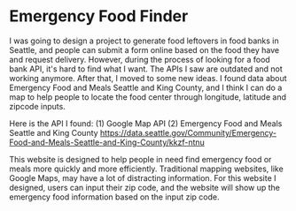 # Emergency Food Finder

I was going to design a project to generate food leftovers in food banks in Seattle, and people can submit a form online based on the food they have and request delivery. However, during the process of looking for a food bank API, it's hard to find what I want. 
The APIs I saw are outdated and not working anymore. After that, I moved to some new ideas. I found data about Emergency Food and Meals Seattle and King County, and I think I can do a map to help people to locate the food center through longitude, latitude and zipcode inputs. 

Here is the API I found:
 (1) Google Map API
 (2) Emergency Food and Meals Seattle and King County https://data.seattle.gov/Community/Emergency-Food-and-Meals-Seattle-and-King-County/kkzf-ntnu
 
This website is designed to help people in need find emergency food or meals more quickly and more efficiently. Traditional mapping websites, like Google Maps, may have a lot of distracting information. For this website I designed, users can input their zip code, and the website will show up the emergency food information based on the input zip code.  
